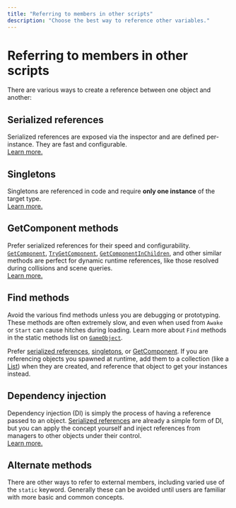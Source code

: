 ```yaml
---
title: "Referring to members in other scripts"
description: "Choose the best way to reference other variables."
---
```

# Referring to members in other scripts

There are various ways to create a reference between one object and another:

## Serialized references
Serialized references are exposed via the inspector and are defined per-instance. They are fast and configurable.  
[Learn more.](References/Serialized%20References.md)

## Singletons
Singletons are referenced in code and require **only one instance** of the target type.  
[Learn more.](References/Singletons.md)

## GetComponent methods
Prefer serialized references for their speed and configurability. [`GetComponent`](https://docs.unity3d.com/ScriptReference/GameObject.GetComponent.html), [`TryGetComponent`](https://docs.unity3d.com/ScriptReference/GameObject.TryGetComponent.html),
[`GetComponentInChildren`](https://docs.unity3d.com/ScriptReference/Component.GetComponentInChildren.html), and other similar methods are perfect for dynamic runtime references, like those resolved during collisions and scene queries.  
[Learn more.](References/GetComponent%20Methods.md)

## Find methods
Avoid the various find methods unless you are debugging or prototyping. These methods are often extremely slow, and even when used from `Awake` or `Start` can cause hitches during loading.
Learn more about `Find` methods in the static methods list on [`GameObject`](https://docs.unity3d.com/ScriptReference/GameObject.html).

Prefer [serialized references](References/Serialized%20References.md), [singletons](References/Singletons.md), or [GetComponent](References/GetComponent%20Methods.md).
If you are referencing objects you spawned at runtime, add them to a collection (like a [List](https://learn.unity.com/tutorial/lists-and-dictionaries)) when they are created, and reference that object to get your instances instead.

## Dependency injection
Dependency injection (DI) is simply the process of having a reference passed to an object. [Serialized references](References/Serialized%20References.md) are already a simple form of DI, but you can apply the concept yourself and inject references from managers to other objects under their control.  
[Learn more.](References/Simple%20Dependency%20Injection.md)

## Alternate methods
There are other ways to refer to external members, including varied use of the `static` keyword. Generally these can be avoided until users are familiar with more basic and common concepts.
